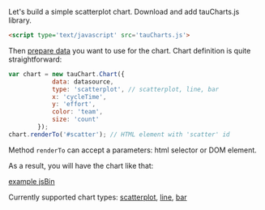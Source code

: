 Let's build a simple scatterplot chart. Download and add tauCharts.js library.

```html
<script type='text/javascript' src='tauCharts.js'>
```
Then [prepare data](../datasource/readme.md) you want to use for the chart. Chart definition is quite straightforward:

```javascript
var chart = new tauChart.Chart({
            data: datasource,
            type: 'scatterplot', // scatterplot, line, bar
            x: 'cycleTime',
            y: 'effort',
            color: 'team',
            size: 'count'
        });
chart.renderTo('#scatter'); // HTML element with 'scatter' id
```
Method `renderTo` can accept a parameters: html selector or DOM element.

As a result, you will have the chart like that:

[example jsBin](http://jsbin.com/hogoci/46/embed?output)


Currently supported chart types: [scatterplot](scatterplot.md), [line](line.md), [bar](bar.md)

